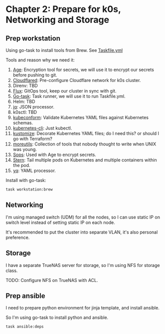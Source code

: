 # Chapter 2: Prepare for k0s, Networking and Storage

## Prep workstation

Using go-task to install tools from Brew. See [Taskfile.yml](../.taskfiles/workstation/Taskfile.yml)

Tools and reason why we need it:

1. [Age](https://github.com/FiloSottile/age): Encryption tool for secrets, we will use it to encrypt our secrets before pushing to git.
2. [Cloudflared](https://github.com/cloudflare/cloudflared): Pre-configure Cloudflare network for k0s cluster.
3. Direnv: TBD
4. [Flux](https://github.com/fluxcd/flux2): GitOps tool, keep our cluster in sync with git.
5. [Go-task](https://github.com/go-task/task): Task runner, we will use it to run Taskfile.yml.
6. Helm: TBD
7. [jq](https://github.com/jqlang/jq): JSON processor.
8. k0sctl: TBD
9. [kubeconform](https://github.com/yannh/kubeconform): Validate Kubernetes YAML files against Kubernetes schemas.
10. [kubernetes-cli](https://kubernetes.io/docs/reference/kubectl): Just kubectl.
11. [kustomize](https://github.com/kubernetes-sigs/kustomize): Decorate Kubernetes YAML files; do I need this? or should I go with Terraform?
12. [moreutils](https://joeyh.name/code/moreutils/): Collection of tools that nobody thought to write when UNIX was young.
13. [Sops](https://github.com/getsops/sops): Used with Age to encrypt secrets.
14. [Stern](https://github.com/stern/stern): Tail multiple pods on Kubernetes and multiple containers within the pod.
15. [yq](https://github.com/mikefarah/yq): YAML processor.

Install with go-task:

```bash
task workstation:brew
```

## Networking

I'm using managed switch (UDM) for all the nodes, so I can use static IP on switch level instead of setting static IP on each node.

It's recommended to put the cluster into separate VLAN, it's also personal preference.

## Storage

I have a separate TrueNAS server for storage, so I'm using NFS for storage class.

TODO: Configure NFS on TrueNAS with ACL.

## Prep ansible

I need to prepare python environment for jinja template, and install ansible.

So I'm using go-task to install python and ansible.

```bash
task ansible:deps
```

